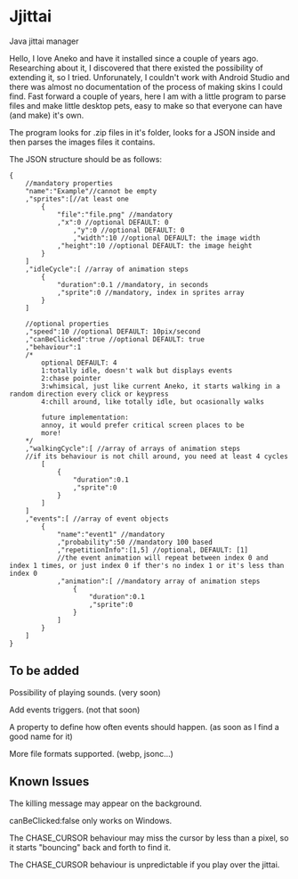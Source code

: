 # Jjittai
Java jittai manager

Hello,
I love Aneko and have it installed since a couple of years ago.
Researching about it, I discovered that there existed the possibility of extending it, so I tried.
Unforunately, I couldn't work with Android Studio and there was almost no documentation of the process of making skins I could find.
Fast forward a couple of years, here I am with a little program to parse files and make little desktop pets, easy to make so that everyone can have (and make) it's own.

The program looks for .zip files in it's folder, looks for a JSON inside and then parses the images files it contains.

The JSON structure should be as follows:

```
{
	//mandatory properties
	"name":"Example"//cannot be empty
 	,"sprites":[//at least one
		{
			"file":"file.png" //mandatory
			,"x":0 //optional DEFAULT: 0
     			,"y":0 //optional DEFAULT: 0
     			,"width":10 //optional DEFAULT: the image width
			,"height":10 //optional DEFAULT: the image height
		}
	]
	,"idleCycle":[ //array of animation steps
		{
			"duration":0.1 //mandatory, in seconds
			,"sprite":0 //mandatory, index in sprites array
		}
	]
  
	//optional properties
	,"speed":10 //optional DEFAULT: 10pix/second
	,"canBeClicked":true //optional DEFAULT: true
	,"behaviour":1
	/*
		optional DEFAULT: 4
		1:totally idle, doesn't walk but displays events
		2:chase pointer
		3:whimsical, just like current Aneko, it starts walking in a random direction every click or keypress
		4:chill around, like totally idle, but ocasionally walks

		future implementation:
		annoy, it would prefer critical screen places to be
		more!
	*/
	,"walkingCycle":[ //array of arrays of animation steps
	//if its behaviour is not chill around, you need at least 4 cycles
		[
			{
				"duration":0.1
				,"sprite":0
			}
		]
	]
	,"events":[ //array of event objects
		{
			"name":"event1" //mandatory
			,"probability":50 //mandatory 100 based
			,"repetitionInfo":[1,5] //optional, DEFAULT: [1]
			//the event animation will repeat between index 0 and index 1 times, or just index 0 if ther's no index 1 or it's less than index 0
			,"animation":[ //mandatory array of animation steps
				{
					"duration":0.1
					,"sprite":0
				}
			]
		}
	]
}

```

## To be added
Possibility of playing sounds. (very soon)

Add events triggers. (not that soon)

A property to define how often events should happen. (as soon as I find a good name for it)

More file formats supported. (webp, jsonc...)

## Known Issues
The killing message may appear on the background.

canBeClicked:false only works on Windows.

The CHASE_CURSOR behaviour may miss the cursor by less than a pixel, so it starts "bouncing" back and forth to find it.

The CHASE_CURSOR behaviour is unpredictable if you play over the jittai.
